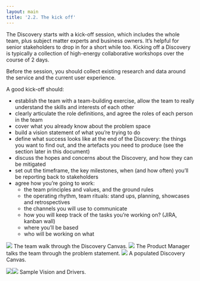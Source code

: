 ```yaml
---
layout: main
title: '2.2. The kick off'
---
```


The Discovery starts with a kick-off session, which includes the whole team, plus subject matter experts and business owners. It’s helpful for senior stakeholders to drop in for a short while too. Kicking off a Discovery is typically a collection of high-energy collaborative workshops over the course of 2 days.

Before the session, you should collect existing research and data around the service and the current user experience.

A good kick-off should:

- establish the team with a team-building exercise, allow the team to really understand the skills and interests of each other 
- clearly articulate the role definitions, and agree the roles of each person in the team 
- cover what you already know about the problem space 
- build a vision statement of what you’re trying to do 
- define what success looks like at the end of the Discovery: the things you want to find out, and the artefacts you need to produce (see the section later in this document) 
- discuss the hopes and concerns about the Discovery, and how they can be mitigated 
- set out the timeframe, the key milestones, when (and how often) you’ll be reporting back to stakeholders 
- agree how you’re going to work:
  - the team principles and values, and the ground rules
  - the operating rhythm, team rituals: stand ups, planning, showcases and retrospectives
  - the channels you will use to communicate
  - how you will keep track of the tasks you’re working on? (JIRA, kanban wall)
  - where you’ll be based
  - who will be working on what

<img src="{{ site.baseurl }}/images/2/kick-off-canvas.jpg" class="full-width">
<span class="caption">The team walk through the Discovery Canvas.</span>

<img src="{{ site.baseurl }}/images/2/kick-off-problem-statement.jpg" class="full-width">
<span class="caption">The Product Manager talks the team through the problem statement.</span>

<img src="{{ site.baseurl }}/images/2/discovery-canvas.jpg" class="full-width">
<span class="caption">A populated Discovery Canvas.</span>

<img src="{{ site.baseurl }}/images/2/vision-drivers-1.jpg" class="half-width"><img src="{{ site.baseurl }}/images/2/vision-drivers-2.jpg" class="half-width">
<span class="caption">Sample Vision and Drivers.</span>
